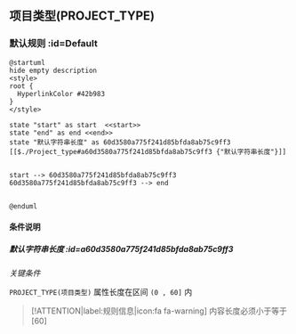 ## 项目类型(PROJECT_TYPE) <!-- {docsify-ignore-all} -->

   

### 默认规则 :id=Default

```plantuml
@startuml
hide empty description
<style>
root {
  HyperlinkColor #42b983
}
</style>

state "start" as start  <<start>>
state "end" as end <<end>>
state "默认字符串长度" as 60d3580a775f241d85bfda8ab75c9ff3 [[$./Project_type#a60d3580a775f241d85bfda8ab75c9ff3 {"默认字符串长度"}]]


start --> 60d3580a775f241d85bfda8ab75c9ff3 
60d3580a775f241d85bfda8ab75c9ff3 --> end 


@enduml
```

#### 条件说明

##### 默认字符串长度 :id=a60d3580a775f241d85bfda8ab75c9ff3


*关键条件*


`PROJECT_TYPE(项目类型)` 属性长度在区间 `(0 , 60]` 内

> [!ATTENTION|label:规则信息|icon:fa fa-warning]
> 内容长度必须小于等于[60]







